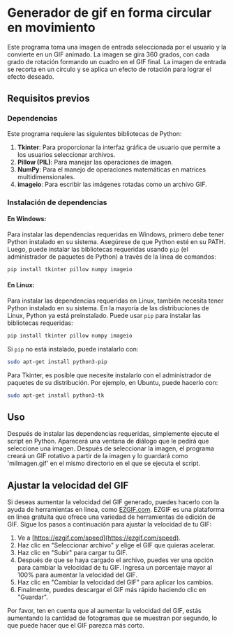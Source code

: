 # Generador de gif en forma circular en movimiento
Este programa toma una imagen de entrada seleccionada por el usuario y la convierte en un GIF animado. La imagen se gira 360 grados, con cada grado de rotación formando un cuadro en el GIF final. La imagen de entrada se recorta en un círculo y se aplica un efecto de rotación para lograr el efecto deseado.

## Requisitos previos

### Dependencias

Este programa requiere las siguientes bibliotecas de Python:

1. **Tkinter**: Para proporcionar la interfaz gráfica de usuario que permite a los usuarios seleccionar archivos.
2. **Pillow (PIL)**: Para manejar las operaciones de imagen.
3. **NumPy**: Para el manejo de operaciones matemáticas en matrices multidimensionales.
4. **imageio**: Para escribir las imágenes rotadas como un archivo GIF.

### Instalación de dependencias

#### En Windows:

Para instalar las dependencias requeridas en Windows, primero debe tener Python instalado en su sistema. Asegúrese de que Python esté en su PATH. Luego, puede instalar las bibliotecas requeridas usando `pip` (el administrador de paquetes de Python) a través de la línea de comandos:

```sh
pip install tkinter pillow numpy imageio
```

#### En Linux:

Para instalar las dependencias requeridas en Linux, también necesita tener Python instalado en su sistema. En la mayoría de las distribuciones de Linux, Python ya está preinstalado. Puede usar `pip` para instalar las bibliotecas requeridas:

```sh
pip install tkinter pillow numpy imageio
```

Si `pip` no está instalado, puede instalarlo con:

```sh
sudo apt-get install python3-pip
```

Para Tkinter, es posible que necesite instalarlo con el administrador de paquetes de su distribución. Por ejemplo, en Ubuntu, puede hacerlo con:

```sh
sudo apt-get install python3-tk
```

## Uso

Después de instalar las dependencias requeridas, simplemente ejecute el script en Python. Aparecerá una ventana de diálogo que le pedirá que seleccione una imagen. Después de seleccionar la imagen, el programa creará un GIF rotativo a partir de la imagen y lo guardará como 'miImagen.gif' en el mismo directorio en el que se ejecuta el script.

## Ajustar la velocidad del GIF

Si deseas aumentar la velocidad del GIF generado, puedes hacerlo con la ayuda de herramientas en línea, como [EZGIF.com](https://ezgif.com/speed). EZGIF es una plataforma en línea gratuita que ofrece una variedad de herramientas de edición de GIF. Sigue los pasos a continuación para ajustar la velocidad de tu GIF:

1. Ve a [https://ezgif.com/speed](https://ezgif.com/speed).
2. Haz clic en "Seleccionar archivo" y elige el GIF que quieras acelerar.
3. Haz clic en "Subir" para cargar tu GIF.
4. Después de que se haya cargado el archivo, puedes ver una opción para cambiar la velocidad de tu GIF. Ingresa un porcentaje mayor al 100% para aumentar la velocidad del GIF.
5. Haz clic en "Cambiar la velocidad del GIF" para aplicar los cambios.
6. Finalmente, puedes descargar el GIF más rápido haciendo clic en "Guardar".

Por favor, ten en cuenta que al aumentar la velocidad del GIF, estás aumentando la cantidad de fotogramas que se muestran por segundo, lo que puede hacer que el GIF parezca más corto.
